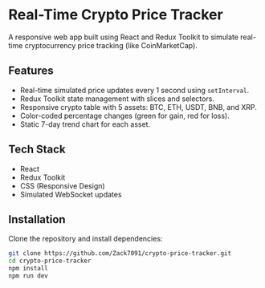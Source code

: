#  Real-Time Crypto Price Tracker

A responsive web app built using React and Redux Toolkit to simulate real-time cryptocurrency price tracking (like CoinMarketCap).

##  Features

- Real-time simulated price updates every 1 second using `setInterval`.
- Redux Toolkit state management with slices and selectors.
- Responsive crypto table with 5 assets: BTC, ETH, USDT, BNB, and XRP.
- Color-coded percentage changes (green for gain, red for loss).
- Static 7-day trend chart for each asset.

##  Tech Stack

-  React
-  Redux Toolkit
-  CSS (Responsive Design)
-  Simulated WebSocket updates

##  Installation

Clone the repository and install dependencies:

```bash
git clone https://github.com/Zack7091/crypto-price-tracker.git
cd crypto-price-tracker
npm install
npm run dev
